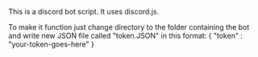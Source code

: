 This is a discord bot script. It uses discord.js.

To make it function just change directory to the folder containing the bot and write new JSON file called "token.JSON" in this format: { "token" : "your-token-goes-here" }
